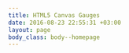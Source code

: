 ```yaml
---
title: HTML5 Canvas Gauges
date: 2016-08-23 22:55:31 +03:00
layout: page
body_class: body--homepage
---
```




